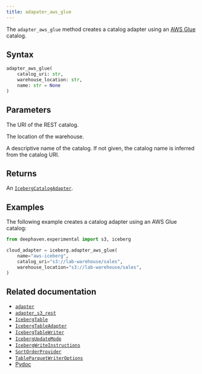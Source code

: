 ```yaml
---
title: adapater_aws_glue
---
```


The `adapter_aws_glue` method creates a catalog adapter using an [AWS Glue](https://aws.amazon.com/glue/) catalog.

## Syntax

```python syntax
adapter_aws_glue(
    catalog_uri: str,
    warehouse_location: str,
    name: str = None
)
```

## Parameters

<ParamTable>
<Param name="catalog_uri" type="str">

The URI of the REST catalog.

</Param>
<Param name="warehouse_location" type="str">

The location of the warehouse.

</Param>
<Param name="name" type="str" Optional>

A descriptive name of the catalog. If not given, the catalog name is inferred from the catalog URI.

</Param>
</ParamTable>

## Returns

An [`IcebergCatalogAdapter`](./iceberg-catalog-adapter.md).

## Examples

The following example creates a catalog adapter using an AWS Glue catalog:

```python skip-test
from deephaven.experimental import s3, iceberg

cloud_adapter = iceberg.adapter_aws_glue(
    name="aws-iceberg",
    catalog_uri="s3://lab-warehouse/sales",
    warehouse_location="s3://lab-warehouse/sales",
)
```

## Related documentation

- [`adapter`](./adapter.md)
- [`adapter_s3_rest`](./adapter-s3-rest.md)
- [`IcebergTable`](./iceberg-table.md)
- [`IcebergTableAdapter`](./iceberg-table-adapter.md)
- [`IcebergTableWriter`](./iceberg-table-writer.md)
- [`IcebergUpdateMode`](./iceberg-update-mode.md)
- [`IcebergWriteInstructions`](./iceberg-write-instructions.md)
- [`SortOrderProvider`](./sort-order-provider.md)
- [`TableParquetWriterOptions`](./table-parquet-writer-options.md)
- [Pydoc](/core/pydoc/code/deephaven.experimental.iceberg.html#deephaven.experimental.iceberg.adapter_aws_glue)

